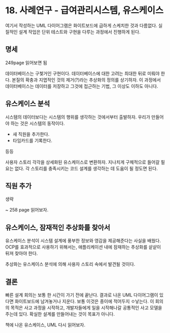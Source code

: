 # 18. 사례연구 - 급여관리시스템, 유스케이스

여기서 작성하는 UML 다이어그램은 화이트보드에 급하게 스케치한 것과 다름없다. 실질적인 설계 작업은 단위 테스트와 구현을 다루는 과정에서 진행하게 된다. 


## 명세

249page 읽어보면 됨

데이터베이스는 구쳊거인 구현이다. 데이터베이스에 대한 고려는 최대한 뒤로 미뤄야 한다. 
본질의 확충과 지엽적인 것의 제거(?)라는 추상화의 정의를 상기하자. 이 과정에서 데이터베이스는 데이터를 저장하고 그것에 접근하는 기법, 그 이상도 이하도 아니다.

## 유스케이스 분석

시스템의 데이터보다는 시스템의 행위를 생각하는 것에서부터 출발하자. 우리가 만들어야 하는 것은 시스템의 동작이다.

- 새 직원을 추가한다.
- 타임카드를 기록한다. 

등등

사용자 스토리 각각을 상세화된 유스케이스로 변환하자. 지나치게 구체적으로 들어갈 필요는 없다. 
각 스토리를 충족시키는 코드 설계를 생각하는 데 도움이 될 정도면 된다.


## 직원 추가

생략

~ 258 page 읽어보자.


## 유스케이스, 잠재적인 추상화를 찾아서

유스케이스 분석이 시스템 설계에 풍부한 정보와 영감을 제공해준다는 사실을 배웠다. 
OCP를 효과적으로 사용하기 위해서는, 애플리케이션 내에 잠재하는 추상화를 샅샅이 뒤져 찾아야 한다.

추상화는 유스케이스 분석에 의해 사용자 스토리 속에서 발견될 것이다.


## 결론

빠른 설계 회의는 보통 한 시간이 가기 전에 끝난다. 결과로 나온 UML 다이어그램이 있다면 화이트보드에 남겨놓거나 지운다.
보통 이것은 종이에 적어두지 ㅇ낳는다. 이 회의의 목적은 사고 과정을 시작하고, 개발자들에게 일을 시작해나갈 공통적인 사고 모델을 주는데 있다. 확실한 설계를 만들어내는 것이 목표가 아니다. 




책에 나온 유스케이스, UML 다시 읽어보자.  

